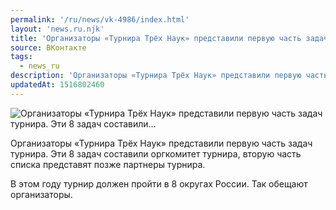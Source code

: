 ```yaml
---
permalink: '/ru/news/vk-4986/index.html'
layout: 'news.ru.njk'
title: 'Организаторы «Турнира Трёх Наук» представили первую часть задач турнира. Эти 8 задач составили'
source: ВКонтакте
tags:
  - news_ru
description: 'Организаторы «Турнира Трёх Наук» представили первую часть задач турнира. Эти 8 задач составили…'
updatedAt: 1516802460
---
```

![Организаторы «Турнира Трёх Наук» представили первую часть задач турнира. Эти 8 задач составили…](https://sun9-42.userapi.com/impf/c841539/v841539207/6044f/wqX_7nrjq-Y.jpg?size=1280x1042&quality=96&proxy=1&sign=c01eb3a3a6df58ce6eee4ffe0d4f5927&c_uniq_tag=Df82NfdoyQkpNbLHY5GUOgsfCKwweqMxc_Lv-dxTOH8&type=album)

Организаторы «Турнира Трёх Наук» представили первую часть задач турнира. Эти 8 задач составили оргкомитет турнира, вторую часть списка представят позже партнеры турнира.

В этом году турнир должен пройти в 8 округах России. Так обещают организаторы.
